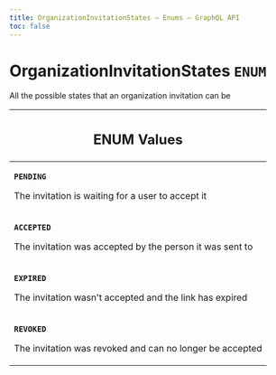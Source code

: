 ```yaml
---
title: OrganizationInvitationStates – Enums – GraphQL API
toc: false
---
```

<!--
  _____   ____    _   _  ____ _______   ______ _____ _____ _______
  |  __  / __   |  | |/ __ __   __| |  ____|  __ _   _|__   __|
  | |  | | |  | | |  | | |  | | | |    | |__  | |  | || |    | |
  | |  | | |  | | | . ` | |  | | | |    |  __| | |  | || |    | |
  | |__| | |__| | | |  | |__| | | |    | |____| |__| || |_   | |
  |_____/ ____/  |_| _|____/  |_|    |______|_____/_____|  |_|
  This file is auto-generated by script/generate_graphql_api_content.sh,
  please build the schema.json by running `rails api:graph:export`
  with https://github.com/buildkite/buildkite/,
  replace the content in data/graphql_data_schema.json
  and run the generation script `./scripts/generate-graphql-api-content.sh`.
-->
<!-- vale off -->
<h1 class="has-pills" data-algolia-exclude>
  OrganizationInvitationStates
  <span class="pill pill--enum pill--normal-case pill--large"><code>ENUM</code></span>
</h1>
<!-- vale on -->


<p>All the possible states that an organization invitation can be</p>










<table class="responsive-table responsive-table--single-column-rows">
  <thead>
    <th>
      <h2 data-algolia-exclude>ENUM Values</h2>
    </th>
  </thead>
  <tbody>
    <tr><td><p><strong><code>PENDING</code></strong></p><p>The invitation is waiting for a user to accept it</p></td></tr><tr><td><p><strong><code>ACCEPTED</code></strong></p><p>The invitation was accepted by the person it was sent to</p></td></tr><tr><td><p><strong><code>EXPIRED</code></strong></p><p>The invitation wasn't accepted and the link has expired</p></td></tr><tr><td><p><strong><code>REVOKED</code></strong></p><p>The invitation was revoked and can no longer be accepted</p></td></tr>
  </tbody>
</table>
